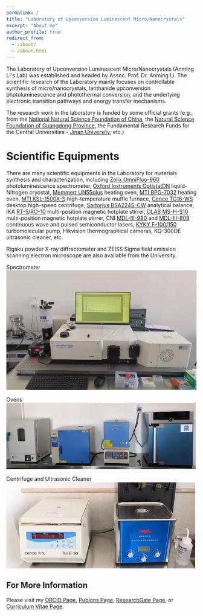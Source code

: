 ```yaml
---
permalink: /
title: "Laboratory of Upconversion Luminescent Micro/Nanocrystals"
excerpt: "About me"
author_profile: true
redirect_from: 
  - /about/
  - /about.html
---
```


The Laboratory of Upconversion Luminescent Micro/Nanocrystals (Anming Li's Lab) was established and headed by Assoc. Prof. Dr. Anming Li. The scientific research of the Laboratory mainly focuses on controllable synthesis of micro/nanocrystals, lanthanide upconversion photoluminescence and photothermal conversion, and the underlying electronic transition pathways and energy transfer mechanisms.

The research work in the laboratory is funded by some official grants (e.g., from the [National Natural Science Foundation of China](https://www.nsfc.gov.cn/english/site_1/index.html), the [Natural Science Foundation of Guangdong Province](http://gdstc.gd.gov.cn/), the Fundamental Research Funds for the Central Universities - [Jinan University](https://www.jnu.edu.cn/), etc.)

Scientific Equipments
======
There are many scientific equipments in the Laboratory for materials synthesis and characterization, including [Zolix OmniFluo-960](https://www.zolix.com.cn/en/prodcon_370_373_770.html) photoluminescence spectrometer, [Oxford Instruments OptistatDN](https://andor.oxinst.com/products/optical-cryostats-for-spectroscopy) liquid-Nitrogen cryostat, [Memmert UN55plus](https://www.memmert.com/products/heating-drying-ovens/universal-oven/UN55plus/) heating oven, [MTI BPG-7032](http://www.kjmti.com/product/16701.html) heating oven, [MTI KSL-1500X-S](http://www.kjmti.com/product/16882.html) high-temperature muffle furnace, [Cence TG16-WS](http://www.lxjxy.com/product/37.html) desktop high-speed centrifuge, [Sartorius BSA224S-CW](https://www.sartorius.com/en/products/weighing/laboratory-balances/analytical-lab-balance) analytical balance, IKA [RT-5](https://www.ika.com/en/Products-Lab-Eq/Magnetic-Stirrers-Hot-Plate-Lab-Mixer-Stirrer-Blender-csp-188/RT-5-cpdt-3690600/)/[RO-10](https://www.ika.com/en/Products-Lab-Eq/Magnetic-Stirrers-Hot-Plate-Lab-Mixer-Stirrer-Blender-csp-188/RO-10-cpdt-3691000/) multi-position magnetic hotplate stirrer, [DLAB MS-H-S10](http://www.dlabsci.com/english/cplb/HotPlate/Magnetic_Stirrer/2018/0120/229.html) multi-position magnetic hotplate stirrer, CNI [MDL-III-980](http://www.cnilaser.com/C-infrared_laser980.htm) and [MDL-III-808](http://www.cnilaser.com/C-infrared_laser808.htm) continuous wave and pulsed semiconductor lasers, [KYKY F-100/150](http://www.kyky.com.cn/content/details97_834.html) turbomolecular pump, Hikvision thermographical cameras, KQ-300DE ultrasonic cleaner, etc.

Rigaku powder X-ray diffractometer and ZEISS Sigma field emission scanning electron microscope are also available from the University. 

Spectrometer
![Spectrometer](/images/spectrometer.jpg)

Ovens
![Ovens](/images/ovens.jpg)

Centrifuge and Ultrasonic Cleaner
![Centrifuge](/images/centrifugate.jpg)

For More Information
------
Please visit my [ORCID Page](https://orcid.org/0000-0003-1344-3460), [Publons Page](https://publons.com/researcher/4671788/anming-li/), [ResearchGate Page](https://www.researchgate.net/profile/Anming-Li), or [Curriculum Vitae Page](/cv/). 
